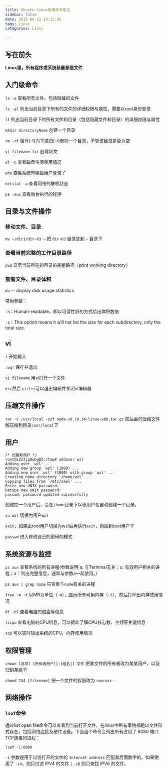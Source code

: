 ```yaml
---
title: Ubuntu Linux常用命令笔记
sidebar: false
date: 2015-06-11 14:15:02
tags: Linux
categories: Linux

---
```


## 写在前头
__Linux里，所有程序或系统装置都是文件__

<!-- more -->
## 入门级命令

`ls -a`  查看所有文件，包括隐藏的文件

`ls -al`  列出当前目录下所有的文件的详细权限与属性，需要以root身份登录

`ll`  列出当前目录下的所有文件和目录（包括隐藏文件和目录）的详细权限与属性

`mkdir directoryName`  创建一个目录

`rm -rf`  强行(-f)向下递归(-r)删除一个目录，不管该目录是否为空
 
`vi filename.txt`  创建新文

`df -h`  查看磁盘空间使用情况

`who` 查看系统有哪些用户登录了

`netstat -a`  查看网络的联机状态

`ps -aux`  查看后台执行的程序

## 目录与文件操作

### 移动文件、目录

`mv ~/dir1/dir-03 ~` 把 `dir-03` 目录放到 `~` 目录下

### 查看当前完整的工作目录路径

`pwd` 显示当前所在的目录的完整路径（print working directory）

### 查看文件、目录体积

`du` -- display disk usage statistics.

常用参数：

`-h`：Human-readable，即以可读性好的方式给出体积数值

`-s`：This option means it will not list the size for each subdirectory, only the total size.

## vi

`i` 开始输入

`:wq!`  保存并退出

`vi filename`  用vi打开一个文件

`esc`然后 `ctrl+z`可以退出编辑并关闭vi编辑器

## 压缩文件操作

`tar -C /usr/local -xzf node-v0.10.34-linux-x86.tar.gz` 把后面的压缩文件解压缩到目录`/usr/local`下


## 用户

```
/* 创建新用户 */
root@iZ23jp8wbg8Z:/tmp# adduser wzl
Adding user `wzl' ...
Adding new group `wzl' (1000) ...
Adding new user `wzl' (1000) with group `wzl' ...
Creating home directory `/home/wzl' ...
Copying files from `/etc/skel' ...
Enter new UNIX password:
Retype new UNIX password:
passwd: password updated successfully
```

创建完一个用户后，会在`/home`目录下以该用户名自动创建一个目录。

`su wzl`  切换为用户`wzl`

`exit`，如果由root用户切换为wzl后再执行`exit`，则回到root用户下

`passwd` 进入修改自己的密码的模式

## 系统资源与监控

`ps aux`  查看系统的所有进程(参数说明 a: 与Terminal无关；u: 有效用户相关的进程；x：列出完整信息，通常与参数a一起使用。)

`ps aux | grep node`  只查看与`node`有关的进程

`free -m -t`  以MB为单位（`-m`），显示所有可用内存（`-t`），然后打印出内存使用情况

`df -hl`  查看电脑的磁盘等信息

`lscpu`  查看电脑的CPU信息，可以据此了解CPU核心数、主频等关键信息

`top`  可以实时输出系统的CPU、内存使用情况

## 权限管理

`chown [选项] [所有者用户][:[组名]] 文件`  把某文件的所有者改为某某用户，以及归到某组下

`chmod 744 [filename]`  把一个文件的权限改为 `rwxrwxr--`

## 网络操作

### `lsof`命令

通过list open file命令可以查看到当前打开文件，在linux中所有事物都是以文件形式存在，包括网络连接及硬件设备。下面这个命令会列出所有占用了 8080 端口TCP连接的进程：

```
lsof -i:8080
```

`-i` 参数是用于过滤打开的文件的 `Internet address` 匹配其后面数字的。如果使用了 `-i4`，则只过滤 IPV4 的文件；`-i6` 则只查找 IPV6 的文件。
